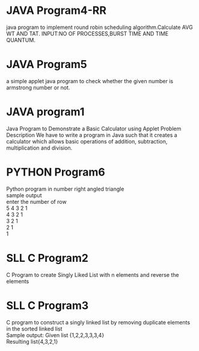 # JAVA Program4-RR
java program to implement round robin scheduling algorithm.Calculate AVG WT AND TAT.
INPUT:NO OF PROCESSES,BURST TIME AND TIME QUANTUM.
# JAVA Program5
a simple applet java program to check whether the given number is armstrong number or not.
# JAVA program1
Java Program to Demonstrate a Basic Calculator using Applet
Problem Description
We have to write a program in Java such that it creates a calculator which allows basic operations of addition, subtraction, multiplication and division.
# PYTHON Program6
Python program in number right angled triangle \
sample output \
enter the number of row \
5 4 3 2 1 \
4 3 2 1 \
3 2 1 \
2 1 \
1 
# SLL C Program2
C Program to create Singly Liked List with n elements and reverse the elements
# SLL C Program3
C program to construct a singly linked list by removing duplicate elements in the sorted linked list \
Sample output:
Given list {1,2,2,3,3,3,4} \
Resulting list{4,3,2,1}
